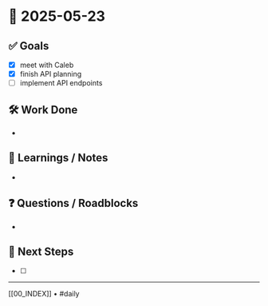 # 📅 2025-05-23

## ✅ Goals
- [x] meet with Caleb
- [x] finish API planning
- [ ] implement API endpoints

## 🛠️ Work Done
- 

## 🧠 Learnings / Notes
- 

## ❓ Questions / Roadblocks
- 

## 🔁 Next Steps
- [ ] 

---
[[00_INDEX]] • #daily
